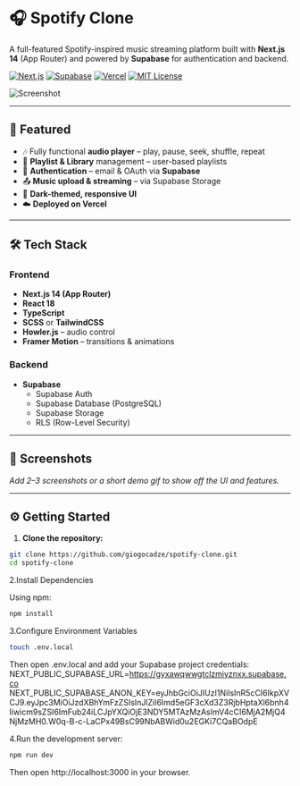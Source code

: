 # 🎧 Spotify Clone

A full-featured Spotify-inspired music streaming platform built with **Next.js 14** (App Router) and powered by **Supabase** for authentication and backend.

[![Next.js](https://img.shields.io/badge/Next.js-14-blue?logo=nextdotjs)](https://nextjs.org)
[![Supabase](https://img.shields.io/badge/Supabase-Backend-green?logo=supabase)](https://supabase.com)
[![Vercel](https://img.shields.io/badge/Deployed%20on-Vercel-black?logo=vercel)](https://vercel.com)
[![MIT License](https://img.shields.io/github/license/giogocadze/spotify-clone)](LICENSE)

![Screenshot](./public/screenshot.png) <!-- Replace this with an actual screenshot -->

---

## 🚀 Featured

- 🎶 Fully functional **audio player** – play, pause, seek, shuffle, repeat
- 📁 **Playlist & Library** management – user-based playlists
- 🔐 **Authentication** – email & OAuth via **Supabase**
- 📤 **Music upload & streaming** – via Supabase Storage
- 🎨 **Dark-themed, responsive UI**
- ☁️ **Deployed on Vercel**

---

## 🛠 Tech Stack

### Frontend
- **Next.js 14 (App Router)**
- **React 18**
- **TypeScript**
- **SCSS** or **TailwindCSS**
- **Howler.js** – audio control
- **Framer Motion** – transitions & animations

### Backend
- **Supabase**
  - Supabase Auth
  - Supabase Database (PostgreSQL)
  - Supabase Storage
  - RLS (Row-Level Security)

---

## 📸 Screenshots

_Add 2–3 screenshots or a short demo gif to show off the UI and features._

---

## ⚙️ Getting Started

1. **Clone the repository:**

```bash
git clone https://github.com/giogocadze/spotify-clone.git
cd spotify-clone
```
2.Install Dependencies

Using npm:

```bash
npm install
```
3.Configure Environment Variables
```bash
touch .env.local
```
Then open .env.local and add your Supabase project credentials:
NEXT_PUBLIC_SUPABASE_URL=https://gyxawqwwgtclzmiyznxx.supabase.co
NEXT_PUBLIC_SUPABASE_ANON_KEY=eyJhbGciOiJIUzI1NiIsInR5cCI6IkpXVCJ9.eyJpc3MiOiJzdXBhYmFzZSIsInJlZiI6Imd5eGF3cXd3Z3RjbHptaXl6bnh4Iiwicm9sZSI6ImFub24iLCJpYXQiOjE3NDY5MTAzMzAsImV4cCI6MjA2MjQ4NjMzMH0.W0q-B-c-LaCPx49BsC99NbABWid0u2EGKi7CQaBOdpE


4.Run the development server:
```bash
npm run dev
```
Then open http://localhost:3000 in your browser.
